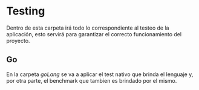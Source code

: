 # Testing

Dentro de esta carpeta irá todo lo correspondiente al testeo de la aplicación, esto servirá para garantizar el correcto funcionamiento del proyecto.

## Go

En la carpeta _goLang_ se va a aplicar el test nativo que brinda el lenguaje y, por otra parte, el benchmark que tambien es brindado por el mismo.
